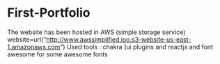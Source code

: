 # First-Portfolio
The website has been hosted in  AWS (simple storage service) website=url("http://www.awssimplified.ioo.s3-website-us-east-1.amazonaws.com")
Used tools : chakra ]ui plugins and reactjs and font awesome for some awesome fonts
